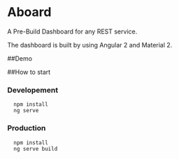 # Aboard

A Pre-Build Dashboard for any REST service. 

The dashboard is built by using Angular 2 and Material 2.


##Demo


##How to start

### Developement  

      npm install 
      ng serve
      
### Production   

      npm install 
      ng serve build